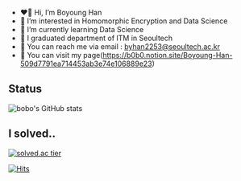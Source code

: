 - ❤️‍🔥 Hi, I’m Boyoung Han
- 🧡 I’m interested in Homomorphic Encryption and Data Science
- 💛 I’m currently learning Data Science
- 💚 I graduated department of ITM in Seoultech
- 💙 You can reach me via email : byhan2253@seoultech.ac.kr
- 💜 You can visit my page(https://b0b0.notion.site/Boyoung-Han-509d7791ea714453ab3e74e106889e23)

## Status</br>
![bobo's GitHub stats](https://github-readme-stats.vercel.app/api?username=bobo-0&theme=material-palenight&show_icons=true) 

## I solved..
[![solved.ac tier](http://mazassumnida.wtf/api/pastel/generate_badge?boj=bobo0)](https://solved.ac/bobo0)

[![Hits](https://hits.seeyoufarm.com/api/count/incr/badge.svg?url=https%3A%2F%2Fgithub.com%2Ftwinklesu&count_bg=%23FF6B74&title_bg=%23000000&icon=&icon_color=%23E7E7E7&title=hits&edge_flat=false)](https://hits.seeyoufarm.com)
